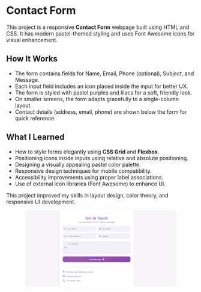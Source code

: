 # Contact Form

This project is a responsive **Contact Form** webpage built using HTML and CSS. It has modern pastel-themed styling and uses Font Awesome icons for visual enhancement.

## How It Works

- The form contains fields for Name, Email, Phone (optional), Subject, and Message.
- Each input field includes an icon placed inside the input for better UX.
- The form is styled with pastel purples and lilacs for a soft, friendly look.
- On smaller screens, the form adapts gracefully to a single-column layout.
- Contact details (address, email, phone) are shown below the form for quick reference.

## What I Learned

- How to style forms elegantly using **CSS Grid** and **Flexbox**.
- Positioning icons inside inputs using relative and absolute positioning.
- Designing a visually appealing pastel color palette.
- Responsive design techniques for mobile compatibility.
- Accessibility improvements using proper label associations.
- Use of external icon libraries (Font Awesome) to enhance UI.

This project improved my skills in layout design, color theory, and responsive UI development.

<div align="center">
  <img src="https://github.com/lorraine-mwoyounotsva/mini-project-contact-form/blob/main/contact-form.png?raw=true" alt="404 Page Preview" width="400"/> 
</div>
